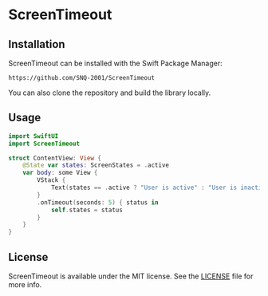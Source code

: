 # ScreenTimeout
## Installation
ScreenTimeout can be installed with the Swift Package Manager:
```
https://github.com/SNQ-2001/ScreenTimeout
```
You can also clone the repository and build the library locally.

## Usage
```swift
import SwiftUI
import ScreenTimeout

struct ContentView: View {
    @State var states: ScreenStates = .active
    var body: some View {
        VStack {
            Text(states == .active ? "User is active" : "User is inactive")
        }
        .onTimeout(seconds: 5) { status in
            self.states = status
        }
    }
}
```

## License
ScreenTimeout is available under the MIT license. See the [LICENSE](https://github.com/SNQ-2001/ScreenTimeout/blob/main/LICENSE) file for more info.
